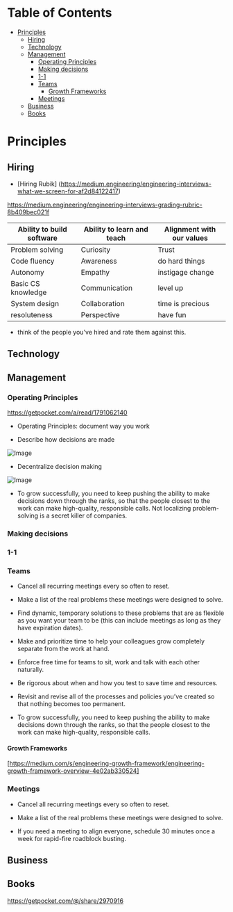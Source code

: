 # Table of Contents

- [Principles](#principles)
  * [Hiring](#hiring)
  * [Technology](#technology)
  * [Management](#management)
    + [Operating Principles](#operating-principles)
    + [Making decisions](#making-decisions)
    + [1-1](#1-1)
    + [Teams](#teams)
      - [Growth Frameworks](#growth-frameworks)
    + [Meetings](#meetings)
  * [Business](#business)
  * [Books](#books)

# Principles

## Hiring

* [Hiring Rubik] (https://medium.engineering/engineering-interviews-what-we-screen-for-af2d84122417)

https://medium.engineering/engineering-interviews-grading-rubric-8b409bec021f

Ability to build software | Ability to learn and teach 	| Alignment with our values
--------------------------|-----------------------------|--------------------------|
Problem solving    	  | Curiosity		       	| Trust
Code fluency              | Awareness                  	| do hard things
Autonomy    		  | Empathy    			| instigage change
Basic CS knowledge    	  | Communication    		| level up
System design    	| Collaboration    		| time is precious
resoluteness    	| Perspective    		| have fun

* think of the people you've hired and rate them against this.

## Technology

## Management

### Operating Principles

<https://getpocket.com/a/read/1791062140>

* Operating Principles: document way you work

* Describe how decisions are made

![Image](https://d33ypg4xwx0n86.cloudfront.net/direct?url=https%3A%2F%2Fs3.amazonaws.com%2Fmarquee-test-akiaisur2rgicbmpehea%2FXB0QDRK4RtmJySNhwMmh_venn.jpg&resize=w1280)

* Decentralize decision making

![Image](https://d33ypg4xwx0n86.cloudfront.net/direct?url=https%3A%2F%2Fs3.amazonaws.com%2Fmarquee-test-akiaisur2rgicbmpehea%2FXDJQnIgrSDW051pYXFev_twobytwo.jpg&resize=w1280)

* To grow successfully, you need to keep pushing the ability to make decisions down through the ranks, so that the people closest to the work can make high-quality, responsible calls.  Not localizing problem-solving is a secret killer of companies.




### Making decisions

### 1-1

### Teams

* Cancel all recurring meetings every so often to reset.

* Make a list of the real problems these meetings were designed to solve.

* Find dynamic, temporary solutions to these problems that are as flexible as you want your team to be (this can include meetings as long as they have expiration dates).

* Make and prioritize time to help your colleagues grow completely separate from the work at hand.

* Enforce free time for teams to sit, work and talk with each other naturally.

* Be rigorous about when and how you test to save time and resources.

* Revisit and revise all of the processes and policies you’ve created so that nothing becomes too permanent.

* To grow successfully, you need to keep pushing the ability to make decisions down through the ranks, so that the people closest to the work can make high-quality, responsible calls.

#### Growth Frameworks

[https://medium.com/s/engineering-growth-framework/engineering-growth-framework-overview-4e02ab330524]

### Meetings

* Cancel all recurring meetings every so often to reset.

* Make a list of the real problems these meetings were designed to solve.

* If you need a meeting to align everyone, schedule 30 minutes once a week for rapid-fire roadblock busting.

## Business

## Books

https://getpocket.com/@/share/2970916

